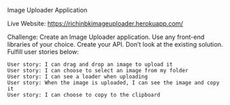 Image Uploader Application


Live Website: https://richinbkimageuploader.herokuapp.com/


Challenge: Create an Image Uploader application. Use any front-end libraries of your choice. Create your API. Don’t look at the existing solution. Fulfill user stories below:

    User story: I can drag and drop an image to upload it
    User story: I can choose to select an image from my folder
    User story: I can see a loader when uploading
    User story: When the image is uploaded, I can see the image and copy it
    User story: I can choose to copy to the clipboard
